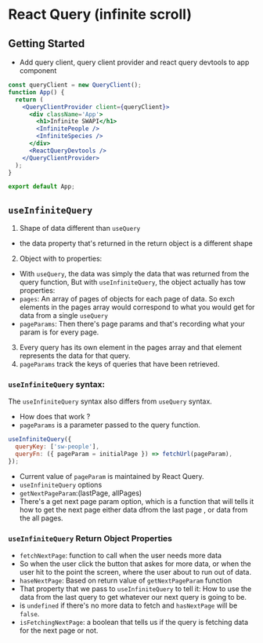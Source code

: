 # React Query (infinite scroll)

## Getting Started

- Add query client, query client provider and react query devtools to app component

```jsx
const queryClient = new QueryClient();
function App() {
  return (
    <QueryClientProvider client={queryClient}>
      <div className='App'>
        <h1>Infinite SWAPI</h1>
        <InfinitePeople />
        <InfiniteSpecies />
      </div>
      <ReactQueryDevtools />
    </QueryClientProvider>
  );
}

export default App;
```

## `useInfiniteQuery`

1. Shape of data different than `useQuery`

- the data property that's returned in the return object is a different shape

2. Object with to properties:

- With `useQuery`, the data was simply the data that was returned from the query function, But with `useInfiniteQuery`, the object actually has tow properties:
- `pages`: An array of pages of objects for each page of data. So exch elements in the pages array would correspond to what you would get for data from a single `useQuery`
- `pageParams`: Then there's page params and that's recording what your param is for every page.

3. Every query has its own element in the pages array and that element represents the data for that query.
4. `pageParams` track the keys of queries that have been retrieved.

### `useInfiniteQuery` syntax:

The `useInfiniteQuery` syntax also differs from `useQuery` syntax.

- How does that work ?
- `pageParams` is a parameter passed to the query function.

```jsx
useInfiniteQuery({
  queryKey: ['sw-people'],
  queryFn: ({ pageParam = initialPage }) => fetchUrl(pageParam),
});
```

- Current value of `pageParam` is maintained by React Query.
- `useInfiniteQuery` options
- `getNextPageParam`:(lastPage, allPages)
- There's a get next page param option, which is a function that will tells it how to get the next page
  either data dfrom the last page , or data from the all pages.

### `useInfiniteQuery` Return Object Properties

- `fetchNextPage`: function to call when the user needs more data
- So when the user click the button that askes for more data, or when the user hit to the point the screen, where the user about to run out of data.
- `haseNextPage`: Based on return value of `getNextPageParam` function
- That property that we pass to `useInfiniteQuery` to tell it: How to use the data from the last query to get whatever our next query is going to be.
- is `undefined` if there's no more data to fetch and `hasNextPage` will be `false`.
- `isFetchingNextPage`: a boolean that tells us if the query is fetching data for the next page or not.
